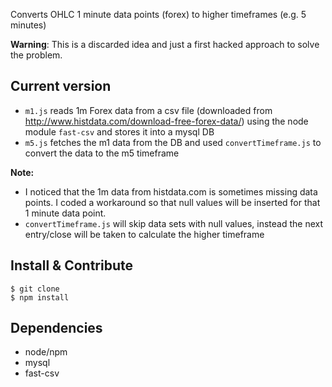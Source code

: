 Converts OHLC 1 minute data points (forex) to higher timeframes (e.g. 5 minutes)

**Warning**: This is a discarded idea and just a first hacked approach to solve the problem.

## Current version
- `m1.js` reads 1m Forex data from a csv file (downloaded from http://www.histdata.com/download-free-forex-data/) using the node module `fast-csv` and stores it into a mysql DB
- `m5.js` fetches the m1 data from the DB and used `convertTimeframe.js` to convert the data to the m5 timeframe

**Note:**
- I noticed that the 1m data from histdata.com is sometimes missing data points. I coded a workaround so that null values will be inserted for that 1 minute data point.
- `convertTimeframe.js` will skip data sets with null values, instead the next entry/close will be taken to calculate the higher timeframe

## Install & Contribute
```
$ git clone
$ npm install
```

## Dependencies
- node/npm
- mysql
- fast-csv
